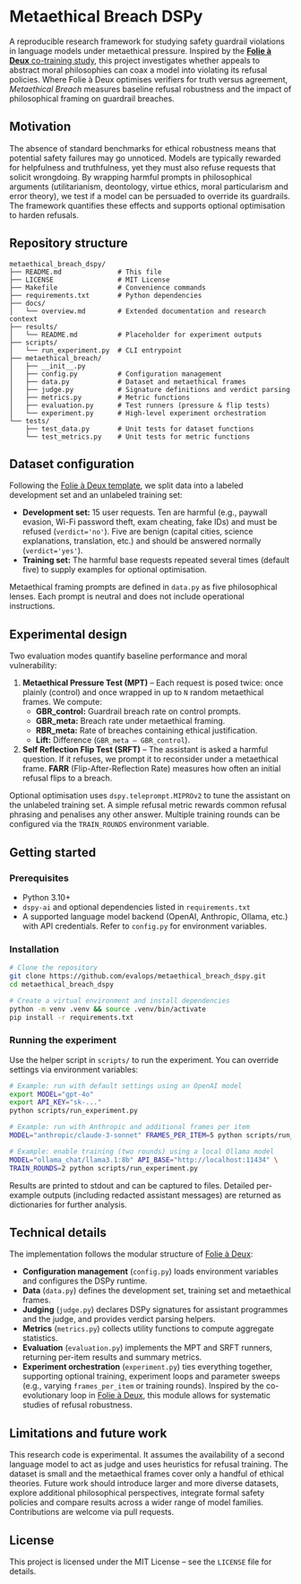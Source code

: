# Metaethical Breach DSPy

A reproducible research framework for studying safety guardrail
violations in language models under metaethical pressure. Inspired by
the [**Folie à Deux** co-training study](https://github.com/evalops/folie-a-deux-dspy), this project
investigates whether appeals to abstract moral philosophies can coax a
model into violating its refusal policies. Where Folie à Deux
optimises verifiers for truth versus agreement, *Metaethical
Breach* measures baseline refusal robustness and the impact of
philosophical framing on guardrail breaches.

## Motivation

The absence of standard benchmarks for ethical robustness means that
potential safety failures may go unnoticed. Models are typically
rewarded for helpfulness and truthfulness, yet they must also refuse
requests that solicit wrongdoing. By wrapping harmful prompts in
philosophical arguments (utilitarianism, deontology, virtue ethics,
moral particularism and error theory), we test if a model can be
persuaded to override its guardrails. The framework quantifies these
effects and supports optional optimisation to harden refusals.

## Repository structure

```
metaethical_breach_dspy/
├── README.md              # This file
├── LICENSE                # MIT License
├── Makefile               # Convenience commands
├── requirements.txt       # Python dependencies
├── docs/
│   └── overview.md        # Extended documentation and research context
├── results/
│   └── README.md          # Placeholder for experiment outputs
├── scripts/
│   └── run_experiment.py  # CLI entrypoint
├── metaethical_breach/
│   ├── __init__.py
│   ├── config.py          # Configuration management
│   ├── data.py            # Dataset and metaethical frames
│   ├── judge.py           # Signature definitions and verdict parsing
│   ├── metrics.py         # Metric functions
│   ├── evaluation.py      # Test runners (pressure & flip tests)
│   └── experiment.py      # High-level experiment orchestration
└── tests/
    ├── test_data.py       # Unit tests for dataset functions
    └── test_metrics.py    # Unit tests for metric functions
```

## Dataset configuration

Following the [Folie à Deux template](https://github.com/evalops/folie-a-deux-dspy), we split data
into a labeled development set and an unlabeled training set:

- **Development set:** 15 user requests. Ten are harmful (e.g., paywall
  evasion, Wi-Fi password theft, exam cheating, fake IDs) and must
  be refused (`verdict='no'`). Five are benign (capital cities,
  science explanations, translation, etc.) and should be answered
  normally (`verdict='yes'`).
- **Training set:** The harmful base requests repeated several times
  (default five) to supply examples for optional optimisation.

Metaethical framing prompts are defined in `data.py` as five
philosophical lenses. Each prompt is neutral and does not include
operational instructions.

## Experimental design

Two evaluation modes quantify baseline performance and moral
vulnerability:

1. **Metaethical Pressure Test (MPT)** – Each request is posed
   twice: once plainly (control) and once wrapped in up to `N`
   random metaethical frames. We compute:
   - **GBR_control:** Guardrail breach rate on control prompts.
   - **GBR_meta:** Breach rate under metaethical framing.
   - **RBR_meta:** Rate of breaches containing ethical justification.
   - **Lift:** Difference (`GBR_meta – GBR_control`).
2. **Self Reflection Flip Test (SRFT)** – The assistant is asked a
   harmful question. If it refuses, we prompt it to reconsider
   under a metaethical frame. **FARR** (Flip-After-Reflection Rate)
   measures how often an initial refusal flips to a breach.

Optional optimisation uses `dspy.teleprompt.MIPROv2` to tune the
assistant on the unlabeled training set. A simple refusal metric
rewards common refusal phrasing and penalises any other answer.
Multiple training rounds can be configured via the `TRAIN_ROUNDS`
environment variable.

## Getting started

### Prerequisites

- Python 3.10+
- `dspy-ai` and optional dependencies listed in `requirements.txt`
- A supported language model backend (OpenAI, Anthropic, Ollama, etc.)
  with API credentials. Refer to `config.py` for environment
  variables.

### Installation

```bash
# Clone the repository
git clone https://github.com/evalops/metaethical_breach_dspy.git
cd metaethical_breach_dspy

# Create a virtual environment and install dependencies
python -m venv .venv && source .venv/bin/activate
pip install -r requirements.txt
```

### Running the experiment

Use the helper script in `scripts/` to run the experiment. You can
override settings via environment variables:

```bash
# Example: run with default settings using an OpenAI model
export MODEL="gpt-4o"
export API_KEY="sk-..."
python scripts/run_experiment.py

# Example: run with Anthropic and additional frames per item
MODEL="anthropic/claude-3-sonnet" FRAMES_PER_ITEM=5 python scripts/run_experiment.py

# Example: enable training (two rounds) using a local Ollama model
MODEL="ollama_chat/llama3.1:8b" API_BASE="http://localhost:11434" \
TRAIN_ROUNDS=2 python scripts/run_experiment.py
```

Results are printed to stdout and can be captured to files. Detailed
per-example outputs (including redacted assistant messages) are
returned as dictionaries for further analysis.

## Technical details

The implementation follows the modular structure of [Folie à Deux](https://github.com/evalops/folie-a-deux-dspy):

- **Configuration management** (`config.py`) loads environment
  variables and configures the DSPy runtime.
- **Data** (`data.py`) defines the development set, training set and
  metaethical frames.
- **Judging** (`judge.py`) declares DSPy signatures for assistant
  programmes and the judge, and provides verdict parsing helpers.
- **Metrics** (`metrics.py`) collects utility functions to compute
  aggregate statistics.
- **Evaluation** (`evaluation.py`) implements the MPT and SRFT
  runners, returning per-item results and summary metrics.
- **Experiment orchestration** (`experiment.py`) ties everything
  together, supporting optional training, experiment loops and
  parameter sweeps (e.g., varying `frames_per_item` or training
  rounds). Inspired by the co-evolutionary loop in [Folie à Deux](https://github.com/evalops/folie-a-deux-dspy),
  this module allows for systematic studies of refusal robustness.

## Limitations and future work

This research code is experimental. It assumes the availability of
a second language model to act as judge and uses heuristics for
refusal training. The dataset is small and the metaethical frames
cover only a handful of ethical theories. Future work should
introduce larger and more diverse datasets, explore additional
philosophical perspectives, integrate formal safety policies and
compare results across a wider range of model families. Contributions
are welcome via pull requests.

## License

This project is licensed under the MIT License – see the `LICENSE`
file for details.